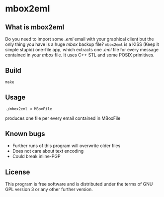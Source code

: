 # mbox2eml

## What is mbox2eml
Do you need to import some *.eml* email with your graphical client but the only thing you have is a huge *mbox* backup file?
```mbox2eml``` is a KISS (Keep it simple stupid) one-file app, which extracts one *.eml* file for every message contained in your *mbox* file.
It uses C++ STL and some POSIX primitives.

## Build
```
make
```

## Usage
```
./mbox2eml < MBoxFile
```
produces one file per every email contained in MBoxFile

## Known bugs
- Further runs of this program will overwrite older files
- Does not care about text encoding
- Could break inline-PGP

## License
This program is free software and is distributed under the terms of GNU GPL version 3 or any other further version.
